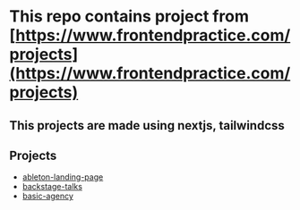 # This repo contains project from [https://www.frontendpractice.com/projects](https://www.frontendpractice.com/projects)

## This projects are made using nextjs, tailwindcss

## Projects

- [ableton-landing-page](https://github.com/nkp1111/next-projects/tree/main/ableton-landing-page)
- [backstage-talks](https://github.com/nkp1111/frontend-practice/tree/main/backstage-talks)
- [basic-agency](https://github.com/nkp1111/frontend-practice/tree/main/basic-agency-landing-page)
